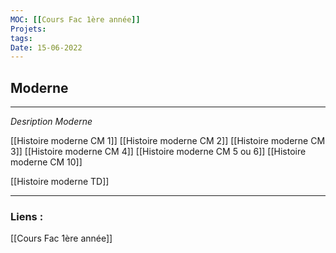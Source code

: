 ```yaml
---
MOC: [[Cours Fac 1ère année]]
Projets:
tags:
Date: 15-06-2022
---
```


## Moderne

---

*Desription Moderne*

[[Histoire moderne CM 1]]
[[Histoire moderne CM 2]]
[[Histoire moderne CM 3]]
[[Histoire moderne CM 4]]
[[Histoire moderne CM 5 ou 6]]
[[Histoire moderne CM 10]]

[[Histoire moderne TD]]


---
### Liens :

[[Cours Fac 1ère année]]
